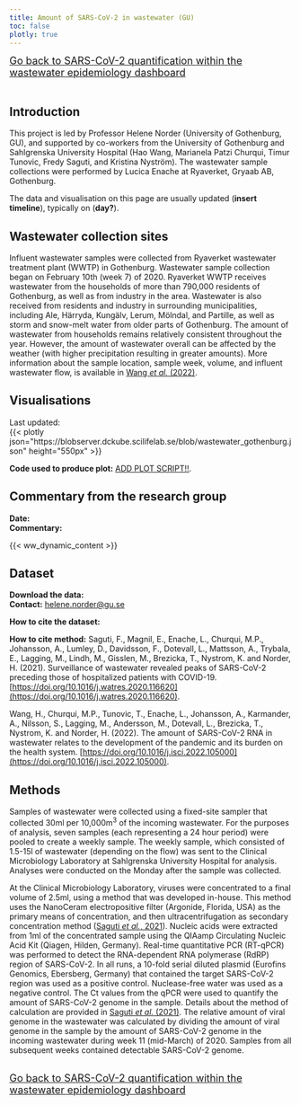 ```yaml
---
title: Amount of SARS-CoV-2 in wastewater (GU)
toc: false
plotly: true
---
```


<div class="mt-3">
  <a href="/dashboards/wastewater/covid_quantification/"><i class="bi bi-arrow-left-circle-fill"><font size="+1.75"></i> Go back to SARS-CoV-2 quantification within the wastewater epidemiology dashboard</a></font>
</div>
<br>

## Introduction

This project is led by Professor Helene Norder (University of Gothenburg, GU), and supported by co-workers from the University of Gothenburg and Sahlgrenska University Hospital (Hao Wang, Marianela Patzi Churqui, Timur Tunovic, Fredy Saguti, and Kristina Nyström). The wastewater sample collections were performed by Lucica Enache at Ryaverket, Gryaab AB, Gothenburg.

The data and visualisation on this page are usually updated (**insert timeline**), typically on (**day?**).

## Wastewater collection sites

Influent wastewater samples were collected from Ryaverket wastewater treatment plant (WWTP) in Gothenburg. Wastewater sample collection began on February 10th (week 7) of 2020. Ryaverket WWTP receives wastewater from the households of more than 790,000 residents of Gothenburg, as well as from industry in the area. Wastewater is also received from residents and industry in surrounding municipalities, including Ale, Härryda, Kungälv, Lerum, Mölndal, and Partille, as well as storm and snow-melt water from older parts of Gothenburg. The amount of wastewater from households remains relatively consistent throughout the year. However, the amount of wastewater overall can be affected by the weather (with higher precipitation resulting in greater amounts). More information about the sample location, sample week, volume, and influent wastewater flow, is available in [Wang *et al.* (2022)](https://pubmed.ncbi.nlm.nih.gov/36035197/).

## Visualisations

<div class="alert alert-info">Last updated: <span id="SET_ME"></span></div>

<!-- <button type="button" class="btn btn-sm btn-outline-secondary mb-2" data-bs-toggle="modal" data-bs-target="#interactiveFeaturesModal">
  How to use the interactive features of the plot
</button>

 <div class="modal fade" id="interactiveFeaturesModal" tabindex="-1" aria-labelledby="interactiveFeaturesModalLabel" aria-hidden="true">
  <div class="modal-dialog modal-lg">
    <div class="modal-content">
      <div class="modal-header">
        <h5 class="modal-title" id="interactiveFeaturesModalLabel">Information on how to use the interactive features of the plot</h5>
        <button type="button" class="btn-close" data-bs-dismiss="modal" aria-label="Close"></button>
      </div>
      <div class="modal-body">
        <p>The line plots on this page have multiple interactive features. You can use the features to view the data in them in different ways. For example, you can choose to view data only within a certain time period, or from a given collection site. Below, we explain how to use different interactive features to meet your needs.</p>
        <h6>View data from particular sites</h6>
        <p>To view only data from a single site, double click on the name on that site in the legend to the right. To toggle data from a site on/off, single click on the name in the legend. If the data is 'deselected', the name will appear 'greyed out' in the legend, and it will not be displayed on the graph. Initially, all data will be 'selected'. To 'deselect' all data, use the 'Deselect all areas' button. You can use the 'Reselect all areas' button to 'select' data from every site (i.e. return to the default view).</p>
        <h6>View only certain y- and/or x-axes ranges</h6>
        <p>In the below plots, the y-axis represents the copy number of SARS-CoV-2 relative to PMMoV while the x-axis represents the date. If you would like to view values within a given range of the values on the axes, you can do this by clicking and dragging with your mouse. For example, to view all data within a given timeframe, you can click near the start date on the x-axis and drag to create a rectangle that encompasses the whole y-axis and the range of dates on the x-axis that you want to view. The plot will then zoom into the range that you selected.</p>
        <h6>Accurately read data values</h6>
        <p>It is difficult to accurately read the exact values of data from a graph. In order to view the exact data values, hover over the data point of interest. A box will appear that shows the y-axis values for all sites on that date (i.e. that x-axis value).</p>
        <h6>Other features</h6>
        <p>If you hover your cursor over the plot, you will see some additional options as grey icons in the top right. You can use these features to zoom in/out of the plot (using the + and - icons), and scale the axes so that the data from the 'selected' sites are shown on the most appropriate axes (this can be done using the autoscale or reset axes icons, which look like a box containing arrows and a house, respectively).</p>
      </div>
      <div class="modal-footer">
        <button type="button" class="btn btn-secondary" data-bs-dismiss="modal">Close</button>
      </div>
    </div>
  </div>
</div> -->

 <div class="plot_wrapper mb-3">
  <div class="table-responsive">{{< plotly json="https://blobserver.dckube.scilifelab.se/blob/wastewater_gothenburg.json" height="550px" >}}</div>
</div>

**Code used to produce plot:** [ADD PLOT SCRIPT!!](https://github.com/ScilifelabDataCentre/covid-portal-visualisations/blob/main/wastewater/combined_slu_regular.py).

## Commentary from the research group

<div><b>Date:</b> <span id="gu_comment_date"></span><br><b>Commentary:</b> <span id="gu_comment"></span></div>

{{< ww_dynamic_content >}}

## Dataset

**Download the data:** \
**Contact:** helene.norder@gu.se

**How to cite the dataset:**

**How to cite method:**
Saguti, F., Magnil, E., Enache, L., Churqui, M.P., Johansson, A., Lumley, D., Davidsson, F., Dotevall, L., Mattsson, A., Trybala, E., Lagging, M., Lindh, M., Gisslen, M., Brezicka, T., Nystrom, K. and Norder, H. (2021). Surveillance of wastewater revealed peaks of SARS-CoV-2 preceding those of hospitalized patients with COVID-19. [https://doi.org/10.1016/j.watres.2020.116620](https://doi.org/10.1016/j.watres.2020.116620).

Wang, H., Churqui, M.P., Tunovic, T., Enache, L., Johansson, A., Karmander, A., Nilsson, S., Lagging, M., Andersson, M., Dotevall, L., Brezicka, T., Nystrom, K. and Norder, H. (2022). The amount of SARS-CoV-2 RNA in wastewater relates to the development of the pandemic and its burden on the health system. [https://doi.org/10.1016/j.isci.2022.105000](https://doi.org/10.1016/j.isci.2022.105000).

## Methods

Samples of wastewater were collected using a fixed-site sampler that collected 30ml per 10,000m<sup>3</sup> of the incoming wastewater. For the purposes of analysis, seven samples (each representing a 24 hour period) were pooled to create a weekly sample. The weekly sample, which consisted of 1.5-15l of wastewater (depending on the flow) was sent to the Clinical Microbiology Laboratory at Sahlgrenska University Hospital for analysis. Analyses were conducted on the Monday after the sample was collected.

At the Clinical Microbiology Laboratory, viruses were concentrated to a final volume of 2.5ml, using a method that was developed in-house. This method uses the NanoCeram electropositive filter (Argonide, Florida, USA) as the primary means of concentration, and then ultracentrifugation as secondary concentration method ([Saguti *et al.*, 2021](https://pubmed.ncbi.nlm.nih.gov/33212338/)). Nucleic acids were extracted from 1ml of the concentrated sample using the QIAamp Circulating Nucleic Acid Kit (Qiagen, Hilden, Germany). Real-time quantitative PCR (RT-qPCR) was performed to detect the RNA-dependent RNA polymerase (RdRP) region of SARS-CoV-2. In all runs, a 10-fold serial diluted plasmid (Eurofins Genomics, Ebersberg, Germany) that contained the target SARS-CoV-2 region was used as a positive control. Nuclease-free water was used as a negative control. The Ct values from the qPCR were used to quantify the amount of SARS-CoV-2 genome in the sample. Details about the method of calculation are provided in [Saguti *et al.* (2021)](https://pubmed.ncbi.nlm.nih.gov/33212338/). The relative amount of viral genome in the wastewater was calculated by dividing the amount of viral genome in the sample by the amount of SARS-CoV-2 genome in the incoming wastewater during week 11 (mid-March) of 2020. Samples from all subsequent weeks contained detectable SARS-CoV-2 genome.

<br>
<div class="mt-3">
  <a href="/dashboards/wastewater/covid_quantification/"><i class="bi bi-arrow-left-circle-fill"><font size="+1.75"></i> Go back to SARS-CoV-2 quantification within the wastewater epidemiology dashboard</a></font>
</div>